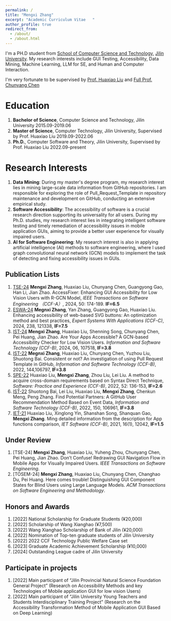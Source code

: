 ```yaml
---
permalink: /
title: "Mengxi Zhang"
excerpt: "Academic Curriculum Vitae   "
author_profile: true
redirect_from: 
  - /about/
  - /about.html
---
```


I'm a PH.D student from [School of Computer Science and Technology](https://ccst.jlu.edu.cn), [Jilin University](https://jlu.edu.cn).
My research interests include GUI Testing, Accessibility, Data Mining, Machine Learning, LLM for SE, and Human and Computer Interaction.

I'm very fortunate to be supervised by [Prof. Huaxiao Liu](https://ccst.jlu.edu.cn/info/1313/18404.htm) and [Full Prof. Chunyang Chen](https://chunyang-chen.github.io/)

Education
======
1. **Bachelor of Science**, Computer Science and Technology, Jilin University                                       2015.09-2019.06
2. **Master of Science**, Computer Technology, Jilin University, Supervised by Prof. Huaxiao Liu                    2019.09-2022.06
3. **Ph.D.**, Computer Software and Theory, Jilin University, Supervised by Prof. Huaxiao Liu                       2022.09-present

Research Interests
======
1. **Data Mining**: During my master's degree program, my research interest lies in mining large-scale data information from GitHub repositories. I am responsible for exploring the role of Pull_Request_Template in repository maintenance and development on GitHub, conducting an extensive empirical study.
2. **Software Accessibility**: The accessibility of software is a crucial research direction supporting its universality for all users. During my Ph.D. studies, my research interest lies in integrating intelligent software testing and timely remediation of accessibility issues in mobile application GUIs, aiming to provide a better user experience for visually impaired users.
3. **AI for Software Engineering**: My research interest is also in applying artificial intelligence (AI) methods to software engineering, where I used graph convolutional neural network (GCN) models to implement the task of detecting and fixing accessibility issues in GUIs.

Publication Lists
------
1. [TSE-24](http://dx.doi.org/10.1109/tse.2023.3337421) **Mengxi Zhang**, Huaxiao Liu, Chunyang Chen, Guangyong Gao, Han Li, Jian Zhao. AccessFixer: Enhancing GUI Accessibility for Low Vision Users with R-GCN Model, *IEEE Transactions on Software Engineering （CCF-A）*, 2024, 50: 174-189. **IF=6.5**
2. [ESWA-24](http://dx.doi.org/10.1016/j.eswa.2023.121883) **Megnxi Zhang**, Yan Zhang, Guangyong Gao, Huaxiao Liu. Enhancing accessibility of web-based SVG buttons: An optimization method and best practices, *Expert Systems With Applications (CCF-C)*, 2024, 238, 121338, **IF=7.5**
3. [IST-24](http://dx.doi.org/10.1016/j.infsof.2024.107518) **Mengxi Zhang**, Huaxiao Liu, Shenning Song, Chunyang Chen, Pei Huang, Jian Zhao. Are Your Apps Accessible? A GCN-based Accessibility Checker for Low Vision Users. *Information and Software Technology (CCF-B)*, 2024, 06, 107518, **IF=3.8**
4. [IST-22](http://dx.doi.org/10.1016/j.infsof.2021.106797) **Megnxi Zhang**, Huaxiao Liu, Chunyang Chen, Yuzhou Liu, Shuotong Bai. Consistent or not? An investigation of using Pull Request Template in GitHub, *Information and Software Technology (CCF-B)*, 2022, 144,106797, **IF=3.8**
5. [SPE-22](http://dx.doi.org/10.1002/spe.3015) Huaxiao Liu, **Mengxi Zhang**, Zhou Liu, Lei Liu. A method to acquire cross-domain requirements based on Syntax Direct Technique, *Software: Practice and Experience (CCF-B)*, 2022, 52: 136-153, **IF=2.6**
6. [IST-22](http://dx.doi.org/10.1016/j.infsof.2022.106961) Shuotong Bai, Lei Liu, Huaxiao Liu, **Mengxi Zhang**, Chenkun Meng, Peng Zhang. Find Potential Partners: A GitHub User Recommendation Method Based on Event Data, *Information and Software Technology (CCF-B)*, 2022, 150, 106961, **IF=3.8**
7. [IET-21](http://dx.doi.org/10.1049/sfw2.12042) Huaxiao Liu, Xinglong Yin, Shanshan Song, Shanquan Gao, **Mengxi Zhang**. Ming detailed information from the description for App functions comparison, *IET Software (CCF-B)*, 2021, 16(1), 12042, **IF=1.5**

Under Review
------
1. \[TSE-24\] **Mengxi Zhang**, Huaxiao Liu, Yuheng Zhou, Chunyang Chen, Pei Huang, Jian Zhao. Don’t Confuse! Redrawing GUI Navigation Flow in Mobile Apps for Visually Impaired Users. *IEEE Transactions on Software Engineering*.
2. \[TOSEM-24\] **Mengxi Zhang**, Huaxiao Liu, Chunyang Chen, Changhao Du, Pei Huang. Here comes trouble! Distinguishing GUI Component States for Blind Users using Large Language Models. *ACM Transactions on Software Engineering and Methodology*.

**Honors and Awards**
------
1. \[2022\] National Scholarship for Graduate Students (¥20,000)                                                         
2. \[2022\] Scholarship of Wang Xianghao (¥7,500)
3. \[2022\] Wang Xianghao Scholarship of Bank of Jilin (¥20,000)
4. \[2022\] Nomination of Top-ten graduate students of Jilin University
5. \[2022\] 2022 CCF Technology Public Welfare Case set
6. \[2023\] Graduate Academic Achievement Scholarship (¥10,000)
7. \[2024\] Outstanding League cadre of Jilin University

**Participate in projects**
-------
1. \[2022\] Main participant of “Jilin Provincial Natural Science Foundation General Project” (Research on Accessibility Methods and key Technologies of Mobile application GUI for low vision Users)
2. \[2022\] Main participant of “Jilin University Young Teachers and Students Interdisciplinary Training Project” (Research on the Accessibility Transformation Method of Mobile Application GUI Based on Deep Learning)


